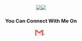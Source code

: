 <div align="center"> <img height="137px" src="https://github-readme-stats.vercel.app/api?username=morheus9&hide_title=true&hide_border=false&show_icons=true&include_all_commits=true&count_private=true&line_height=21&theme=react" /><img height="137px"  src="https://github-readme-stats.vercel.app/api/top-langs/?username=morheus9&hide=html&hide_title=true&hide_border=false&layout=compact&langs_count=8&theme=react&card_width=382px" /> </div>

  <div align="center">
  <h3><b>You Can Connect With Me On</b></h3>
  </div>
<p align="center">

<a href="mailto:nodegopher@gmail.com" target="_blank">
  <img align="center" alt="Darshan R | Gmail" width="26px" src="https://github.com/SatYu26/SatYu26/blob/master/Assets/Gmail.svg" />
</a> &nbsp;&nbsp;

<p>
